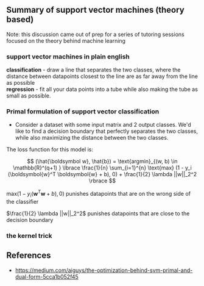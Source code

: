 ## Summary of support vector machines (theory based)

Note: this discussion came out of prep for a series of tutoring sessions focused on the theory behind machine learning

### support vector machines in plain english
**classification** - draw a line that separates the two classes, where the distance between datapoints closest to the line are as far away from the line as possible<br>
**regression** - fit all your data points into a tube while also making the tube as small as possible.<br>

### Primal formulation of support vector classification

- Consider a dataset with some input matrix and 2 output classes. We'd like to find a decision boundary that perfectly separates the two classes, while also maximizing the distance between the two classes.

The loss function for this model is:

$$
(\hat{\boldsymbol w}, \hat{b}) = \text{argmin}_{(w, b) \in \mathbb{R}^(q+1) } \lbrace \frac{1}{n} \sum_{i=1}^{n} \text{max} (1 - y_i (\boldsymbol{w}^T \boldsymbol{w} + b), 0) + \frac{1}{2} \lambda ||w||_2^2 \rbrace
$$

$\text{max} (1-y_i (\boldsymbol{w}^T\boldsymbol{w} + b), 0)$ punishes datapoints that are on the wrong side of the classifier

$\frac{1}{2} \lambda ||w||_2^2$ punishes datapoints that are close to the decision boundary


### the kernel trick


## References
- https://medium.com/aiguys/the-optimization-behind-svm-primal-and-dual-form-5cca1b052f45<br>

